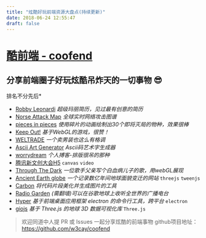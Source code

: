 ```yaml
---
title: "炫酷好玩前端资源大盘点(持续更新)"
date: 2018-06-24 12:55:47
draft: false
---
```


#  [酷前端 - coofend](https://github.com/w3cay/coofend) 

分享前端圈子好玩炫酷吊炸天的一切事物 😎
----
排名不分先后*


- [Robby Leonardi](http://rleonardi.com/interactive-resume/)  *超级玛丽简历，见过最有创意的简历*
- [Norse Attack Map](http://map.norsecorp.com/)    *全球实时网络攻击图谱*
- [pieces in pieces](http://species-in-pieces.com/)   *使用碎片的动画绘制出30个即将灭局的物种，效果很棒*
- [Keep Out!](http://www.playkeepout.com/)    *基于WebGL的游戏，很赞！*
- [WELTRADE](http://pro.weltrade.com/en/intro)   *一个卖男装也这么有格调*
- [Ascii Art Generator](https://asciiartgen.now.sh/?s=Bright&style=block)   *Ascii码艺术字生成器*
- [worrydream](http://worrydream.com/)   *个人搏客-排版很吊的那种*
- [腾讯新文创大会H5](http://up.qq.com/act/a20180418up/index.html) ``` canvas ``` ``` video ```
- [Through The Dark](https://throughthedark.withgoogle.com/)   *一位歌手父亲写个白血病儿子的歌，用webGL展现*
- [Ancient Earth globe](http://dinosaurpictures.org/ancient-earth)   *一个记录数亿年间地球面貌变迁的网站* ``` threejs ``` ```tweenjs``` 
- [Carbon](https://carbon.now.sh/)   *将代码片段美化并生成图片的工具*
- [Radio Garden](http://radio.garden/)  *(需翻墙)可以在谷歌地球上收听全世界的广播电台* 
- [Hyper](https://hyper.is/)  *基于前端桌面应用框架 electron 的命令行工具，跨平台*  ``` electron ``` 
- [giojs](http://giojs.org/html/playground.html)  *基于 Three.js 的地球 3D 数据可视化库*  ``` Three.js ``` 


> 欢迎同道中人提 PR 或 Issues 一起分享炫酷的前端事物
> github项目地址： https://github.com/w3cay/coofend